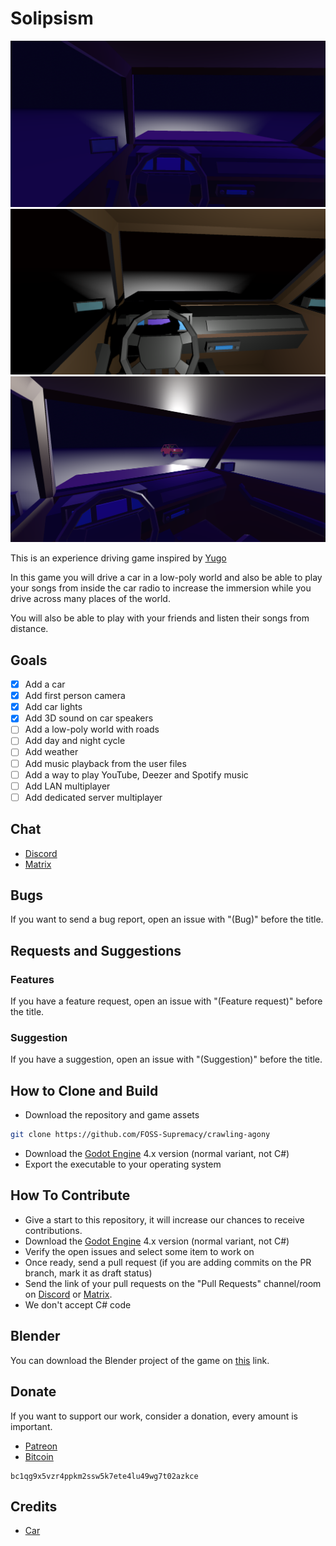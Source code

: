 # Solipsism

![Screenshot](screenshots/image1.png)
![Screenshot](screenshots/image2.png)
![Screenshot](screenshots/image3.png)

This is an experience driving game inspired by [Yugo](https://petrithxha.itch.io/yugo)

In this game you will drive a car in a low-poly world and also be able to play your songs from inside the car radio to increase the immersion while you drive across many places of the world.

You will also be able to play with your friends and listen their songs from distance.

## Goals

- [x] Add a car
- [x] Add first person camera
- [x] Add car lights
- [x] Add 3D sound on car speakers
- [ ] Add a low-poly world with roads
- [ ] Add day and night cycle
- [ ] Add weather
- [ ] Add music playback from the user files
- [ ] Add a way to play YouTube, Deezer and Spotify music
- [ ] Add LAN multiplayer
- [ ] Add dedicated server multiplayer

## Chat

- [Discord](https://discord.gg/d9ca4U64H4)
- [Matrix](https://matrix.to/#/#foss-supremacy:matrix.org)

## Bugs

If you want to send a bug report, open an issue with "(Bug)" before the title.

## Requests and Suggestions

### Features

If you have a feature request, open an issue with "(Feature request)" before the title.

### Suggestion

If you have a suggestion, open an issue with "(Suggestion)" before the title.

## How to Clone and Build

- Download the repository and game assets

```sh
git clone https://github.com/FOSS-Supremacy/crawling-agony
```

- Download the [Godot Engine](https://godotengine.org/) 4.x version (normal variant, not C#)
- Export the executable to your operating system

## How To Contribute

- Give a start to this repository, it will increase our chances to receive contributions.
- Download the [Godot Engine](https://godotengine.org/) 4.x version (normal variant, not C#)
- Verify the open issues and select some item to work on
- Once ready, send a pull request (if you are adding commits on the PR branch, mark it as draft status)
- Send the link of your pull requests on the "Pull Requests" channel/room on [Discord](https://discord.gg/tk6Vnxv9Qt) or [Matrix](https://matrix.to/#/!vIwqjDewTZpciZqhEp:matrix.org?via=matrix.org).
- We don't accept C# code

## Blender

You can download the Blender project of the game on [this](https://drive.google.com/drive/folders/1jZBCqkpzXVJBxL5ivKAEt7b-HUksD-1X?usp=drive_link) link.

## Donate

If you want to support our work, consider a donation, every amount is important.

- [Patreon](https://www.patreon.com/foss_supremacy)
- [Bitcoin](https://bitcoin.org)

```
bc1qg9x5vzr4ppkm2ssw5k7ete4lu49wg7t02azkce
```

## Credits

- [Car](https://www.cgtrader.com/free-3d-models/car/car/low-poly-micro-car-80s-fiat-126p)
